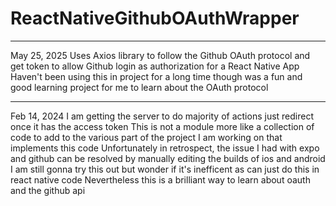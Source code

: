 ﻿# ReactNativeGithubOAuthWrapper
***********************************************************
May 25, 2025
Uses Axios library to follow the Github OAuth protocol and get token to allow Github login as authorization for a React Native App 
Haven't been using this in project for a long time though was a fun and good learning project for me to learn about the OAuth protocol
***********************************************************
Feb 14, 2024
I am getting the server to do majority of actions just redirect once it has the access token
This is not a module more like a collection of code to add to the various part of the project I am working on that implements this code
Unfortunately in retrospect, the issue I had with expo and github can be resolved by manually editing the builds of ios and android
I am still gonna try this out but wonder if it's inefficent as can just do this in react native code
Nevertheless this is a brilliant way to learn about oauth and the github api
